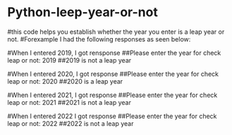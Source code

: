 # Python-leep-year-or-not
#this code helps you establish whether the year you enter is a leap year or not.
#Forexample I had the following responses as seen below:

#When I entered 2019, I got rensponse
    ##Please enter the year for check leap or not: 2019
    ##2019 is not a leap year

#When I entered 2020, I got response
    ##Please enter the year for check leap or not: 2020
    ##2020 is a leap year

#When I entered 2021, I got response
     ##Please enter the year for check leap or not: 2021
     ##2021 is not a leap year
     
#When I entered 2022 I got response
    ##Please enter the year for check leap or not: 2022
    ##2022 is not a leap year


